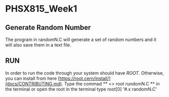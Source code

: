 # PHSX815_Week1
## Generate Random Number
The program in randomN.C will generate a set of random numbers and it will also save them in a text file.
## RUN
In order to run the code through your system should have *ROOT*. Otherwise, you can install from here [https://root.cern/install/](docs/CONTRIBUTING.md). 
Type the commad ** <> root rundomN.C ** in the terminal or open the root in the terminal type root[0] '#.x randomN.C'
